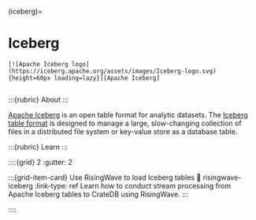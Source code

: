(iceberg)=
# Iceberg

```{div} .float-right
[![Apache Iceberg logo](https://iceberg.apache.org/assets/images/Iceberg-logo.svg){height=60px loading=lazy}][Apache Iceberg]
```
```{div} .clearfix
```

:::{rubric} About
:::

[Apache Iceberg] is an open table format for analytic datasets.
The [Iceberg table format] is designed to manage a large, slow-changing collection
of files in a distributed file system or key-value store as a database table.

:::{rubric} Learn
:::

::::{grid} 2
:gutter: 2

:::{grid-item-card} Use RisingWave to load Iceberg tables
:link: risingwave-iceberg
:link-type: ref
Learn how to conduct stream processing from Apache
Iceberg tables to CrateDB using RisingWave.
:::

::::


[Apache Iceberg]: https://iceberg.apache.org/
[Iceberg table format]: https://iceberg.apache.org/spec/
